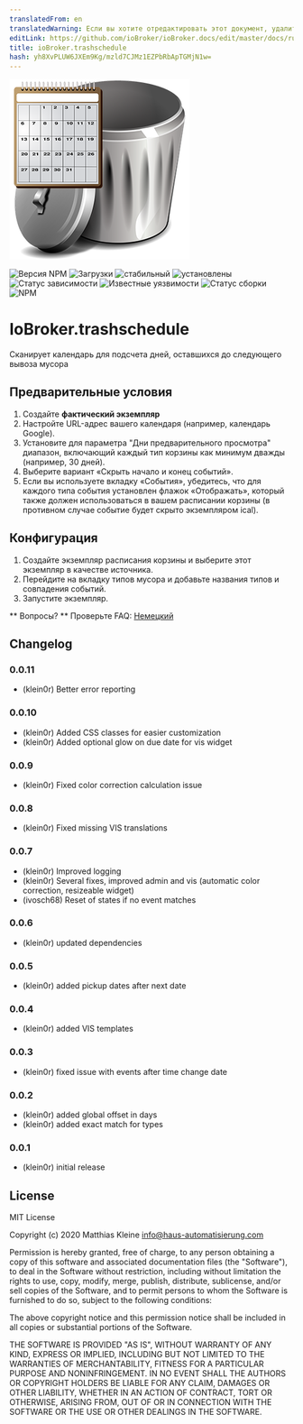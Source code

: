 ```yaml
---
translatedFrom: en
translatedWarning: Если вы хотите отредактировать этот документ, удалите поле «translationFrom», в противном случае этот документ будет снова автоматически переведен
editLink: https://github.com/ioBroker/ioBroker.docs/edit/master/docs/ru/adapterref/iobroker.trashschedule/README.md
title: ioBroker.trashschedule
hash: yh8XvPLUW6JXEm9Kg/mzld7CJMz1EZPbRbApTGMjN1w=
---
```

![логотип](../../../en/adapterref/iobroker.trashschedule/admin/trashschedule.png)

![Версия NPM](http://img.shields.io/npm/v/iobroker.trashschedule.svg)
![Загрузки](https://img.shields.io/npm/dm/iobroker.trashschedule.svg)
![стабильный](http://iobroker.live/badges/trashschedule-stable.svg)
![установлены](http://iobroker.live/badges/trashschedule-installed.svg)
![Статус зависимости](https://img.shields.io/david/klein0r/iobroker.trashschedule.svg)
![Известные уязвимости](https://snyk.io/test/github/klein0r/ioBroker.trashschedule/badge.svg)
![Статус сборки](http://img.shields.io/travis/klein0r/ioBroker.trashschedule.svg)
![NPM](https://nodei.co/npm/iobroker.trashschedule.png?downloads=true)

# IoBroker.trashschedule
Сканирует календарь для подсчета дней, оставшихся до следующего вывоза мусора

## Предварительные условия
1. Создайте **фактический экземпляр**
2. Настройте URL-адрес вашего календаря (например, календарь Google).
3. Установите для параметра "Дни предварительного просмотра" диапазон, включающий каждый тип корзины как минимум дважды (например, 30 дней).
4. Выберите вариант «Скрыть начало и конец событий».
5. Если вы используете вкладку «События», убедитесь, что для каждого типа события установлен флажок «Отображать», который также должен использоваться в вашем расписании корзины (в противном случае событие будет скрыто экземпляром ical).

## Конфигурация
1. Создайте экземпляр расписания корзины и выберите этот экземпляр в качестве источника.
2. Перейдите на вкладку типов мусора и добавьте названия типов и совпадения событий.
3. Запустите экземпляр.

** Вопросы? ** Проверьте FAQ: [Немецкий](https://github.com/klein0r/ioBroker.trashschedule/blob/master/faq_de.md)

## Changelog

### 0.0.11

* (klein0r) Better error reporting

### 0.0.10

* (klein0r) Added CSS classes for easier customization
* (klein0r) Added optional glow on due date for vis widget

### 0.0.9

* (klein0r) Fixed color correction calculation issue

### 0.0.8

* (klein0r) Fixed missing VIS translations

### 0.0.7

* (klein0r) Improved logging
* (klein0r) Several fixes, improved admin and vis (automatic color correction, resizeable widget)
* (ivosch68) Reset of states if no event matches

### 0.0.6

* (klein0r) updated dependencies

### 0.0.5

* (klein0r) added pickup dates after next date

### 0.0.4

* (klein0r) added VIS templates

### 0.0.3

* (klein0r) fixed issue with events after time change date

### 0.0.2

* (klein0r) added global offset in days
* (klein0r) added exact match for types

### 0.0.1

* (klein0r) initial release

## License

MIT License

Copyright (c) 2020 Matthias Kleine <info@haus-automatisierung.com>

Permission is hereby granted, free of charge, to any person obtaining a copy
of this software and associated documentation files (the "Software"), to deal
in the Software without restriction, including without limitation the rights
to use, copy, modify, merge, publish, distribute, sublicense, and/or sell
copies of the Software, and to permit persons to whom the Software is
furnished to do so, subject to the following conditions:

The above copyright notice and this permission notice shall be included in all
copies or substantial portions of the Software.

THE SOFTWARE IS PROVIDED "AS IS", WITHOUT WARRANTY OF ANY KIND, EXPRESS OR
IMPLIED, INCLUDING BUT NOT LIMITED TO THE WARRANTIES OF MERCHANTABILITY,
FITNESS FOR A PARTICULAR PURPOSE AND NONINFRINGEMENT. IN NO EVENT SHALL THE
AUTHORS OR COPYRIGHT HOLDERS BE LIABLE FOR ANY CLAIM, DAMAGES OR OTHER
LIABILITY, WHETHER IN AN ACTION OF CONTRACT, TORT OR OTHERWISE, ARISING FROM,
OUT OF OR IN CONNECTION WITH THE SOFTWARE OR THE USE OR OTHER DEALINGS IN THE
SOFTWARE.